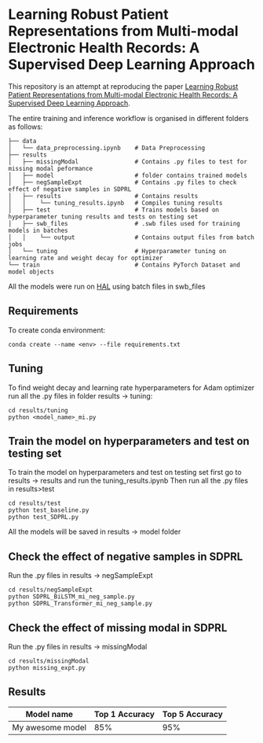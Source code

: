 # Learning Robust Patient Representations from Multi-modal Electronic Health Records: A Supervised Deep Learning Approach

This repository is an attempt at reproducing the paper [Learning Robust Patient Representations from Multi-modal Electronic Health Records: A Supervised Deep Learning Approach](https://epubs.siam.org/doi/10.1137/1.9781611976700.66). 

The entire training and inference workflow is organised in different folders as follows:
    
    ├── data
    │   └── data_preprocessing.ipynb    # Data Preprocessing
    ├── results                         
    │   ├── missingModal                # Contains .py files to test for missing modal peformance
    │   ├── model                       # folder contains trained models
    │   ├── negSampleExpt               # Contains .py files to check effect of negative samples in SDPRL
    │   ├── results                     # Contains results
    │   │    └── tuning_results.ipynb   # Compiles tuning results
    │   ├── test                        # Trains models based on hyperparameter tuning results and tests on testing set
    │   ├── swb_files                   # .swb files used for training models in batches
    │   │    └── output                 # Contains output files from batch jobs
    │   └── tuning                      # Hyperparameter tuning on learning rate and weight decay for optimizer
    └── train                           # Contains PyTorch Dataset and model objects

All the models were run on [HAL](https://wiki.ncsa.illinois.edu/display/ISL20/HAL+cluster) using batch files in swb_files

## Requirements

To create conda environment:

```setup
conda create --name <env> --file requirements.txt
```

## Tuning
To find weight decay and learning rate hyperparameters for Adam optimizer run all the .py files in folder results -> tuning:

```tuning
cd results/tuning
python <model_name>_mi.py 
```

## Train the model on hyperparameters and test on testing set
To train the model on hyperparameters and test on testing set first go to results -> results and run the tuning_results.ipynb
Then run all the .py files in results>test

```test
cd results/test
python test_baseline.py
python test_SDPRL.py
```

All the models will be saved in results -> model folder

## Check the effect of negative samples in SDPRL

Run the .py files in results -> negSampleExpt

```negative samples
cd results/negSampleExpt
python SDPRL_BiLSTM_mi_neg_sample.py
python SDPRL_Transformer_mi_neg_sample.py
```

## Check the effect of missing modal in SDPRL

Run the .py files in results -> missingModal

```missing_modal
cd results/missingModal
python missing_expt.py
```

## Results

| Model name         | Top 1 Accuracy  | Top 5 Accuracy |
| ------------------ |---------------- | -------------- |
| My awesome model   |     85%         |      95%       |

